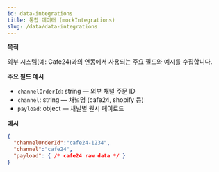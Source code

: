 ```yaml
---
id: data-integrations
title: 통합 데이터 (mockIntegrations)
slug: /data/data-integrations
---
```


**목적**

외부 시스템(예: Cafe24)과의 연동에서 사용되는 주요 필드와 예시를 수집합니다.

**주요 필드 예시**

- `channelOrderId`: string — 외부 채널 주문 ID
- `channel`: string — 채널명 (cafe24, shopify 등)
- `payload`: object — 채널별 원시 페이로드

**예시**

```json
{
  "channelOrderId":"cafe24-1234",
  "channel":"cafe24",
  "payload": { /* cafe24 raw data */ }
}
```
